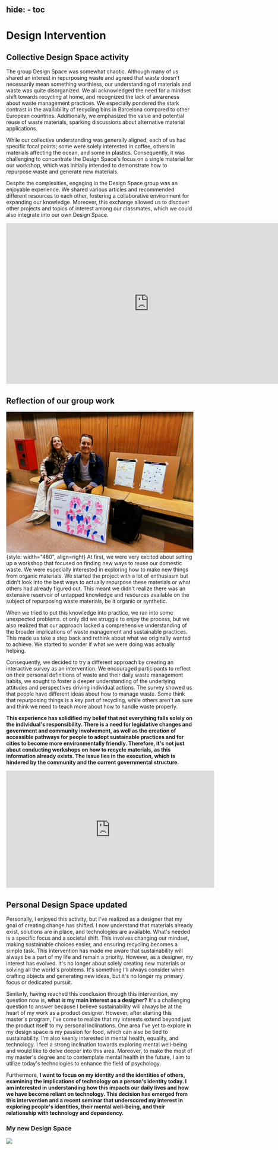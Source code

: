 hide:
    - toc
---

# Design Intervention

## Collective Design Space activity
The group Design Space was somewhat chaotic. Although many of us shared an interest in repurposing waste and agreed that waste doesn't necessarily mean something worthless, our understanding of materials and waste was quite disorganized. We all acknowledged the need for a mindset shift towards recycling at home, and recognized the lack of awareness about waste management practices. We especially pondered the stark contrast in the availability of recycling bins in Barcelona compared to other European countries. Additionally, we emphasized the value and potential reuse of waste materials, sparking discussions about alternative material applications.

While our collective understanding was generally aligned, each of us had specific focal points; some were solely interested in coffee, others in materials affecting the ocean, and some in plastics. Consequently, it was challenging to concentrate the Design Space's focus on a single material for our workshop, which was initially intended to demonstrate how to repurpose waste and generate new materials.

Despite the complexities, engaging in the Design Space group was an enjoyable experience. We shared various articles and recommended different resources to each other, fostering a collaborative environment for expanding our knowledge. Moreover, this exchange allowed us to discover other projects and topics of interest among our classmates, which we could also integrate into our own Design Space.

<iframe width="768" height="432" src="https://miro.com/app/embed/uXjVNZ6tXgw=/?pres=1&frameId=3458764567644256010&embedId=107239734492" frameborder="0" scrolling="no" allow="fullscreen; clipboard-read; clipboard-write" allowfullscreen></iframe>

## Reflection of our group work
![](../images/Designstydio/designintervention.jpg){style: width="480", align=right}
At first, we were very excited about setting up a workshop that focused on finding new ways to reuse our domestic waste. We were especially interested in exploring how to make new things from organic materials. We started the project with a lot of enthusiasm but didn't look into the best ways to actually repurpose these materials or what others had already figured out. This meant we didn't realize there was an extensive reservoir of untapped knowledge and resources available on the subject of repurposing waste materials, be it organic or synthetic.

When we tried to put this knowledge into practice, we ran into some unexpected problems. ot only did we struggle to enjoy the process, but we also realized that our approach lacked a comprehensive understanding of the broader implications of waste management and sustainable practices. This made us take a step back and rethink about what we originally wanted to achieve. We started to wonder if what we were doing was actually helping.

Consequently, we decided to try a different approach by creating an interactive survey as an intervention. We encouraged participants to reflect on their personal definitions of waste and their daily waste management habits, we sought to foster a deeper understanding of the underlying attitudes and perspectives driving individual actions. The survey showed us that people have different ideas about how to manage waste. Some think that repurposing things is a key part of recycling, while others aren't as sure and think we need to teach more about how to handle waste properly.

**This experience has solidified my belief that not everything falls solely on the individual's responsibility. There is a need for legislative changes and government and community involvement, as well as the creation of accessible pathways for people to adopt sustainable practices and for cities to become more environmentally friendly. Therefore, it's not just about conducting workshops on how to recycle materials, as this information already exists. The issue lies in the execution, which is hindered by the community and the current governmental structure.**

<iframe width="560" height="315" src="https://www.youtube.com/embed/aKyXh8QY6So?si=MSxFRkc9tKDAKlNc" title="YouTube video player" frameborder="0" allow="accelerometer; autoplay; clipboard-write; encrypted-media; gyroscope; picture-in-picture; web-share" allowfullscreen></iframe>

## Personal Design Space updated
Personally, I enjoyed this activity, but I've realized as a designer that my goal of creating change has shifted. I now understand that materials already exist, solutions are in place, and technologies are available. What's needed is a specific focus and a societal shift. This involves changing our mindset, making sustainable choices easier, and ensuring recycling becomes a simple task. This intervention has made me aware that sustainability will always be a part of my life and remain a priority. However, as a designer, my interest has evolved. It's no longer about solely creating new materials or solving all the world's problems. It's something I'll always consider when crafting objects and generating new ideas, but it's no longer my primary focus or dedicated pursuit.

Similarly, having reached this conclusion through this intervention, my question now is, **what is my main interest as a designer?** It's a challenging question to answer because I believe sustainability will always be at the heart of my work as a product designer. However, after starting this master's program, I've come to realize that my interests extend beyond just the product itself to my personal inclinations. One area I've yet to explore in my design space is my passion for food, which can also be tied to sustainability. I'm also keenly interested in mental health, equality, and technology. I feel a strong inclination towards exploring mental well-being and would like to delve deeper into this area. Moreover, to make the most of my master's degree and to contemplate mental health in the future, I aim to utilize today's technologies to enhance the field of psychology.

Furthermore, **I want to focus on my identity and the identities of others, examining the implications of technology on a person's identity today. I am interested in understanding how this impacts our daily lives and how we have become reliant on technology. This decision has emerged from this intervention and a recent seminar that underscored my interest in exploring people's identities, their mental well-being, and their relationship with technology and dependency.**

### My new Design Space

![](../images/Designstydio/DesignSPace.svg)
